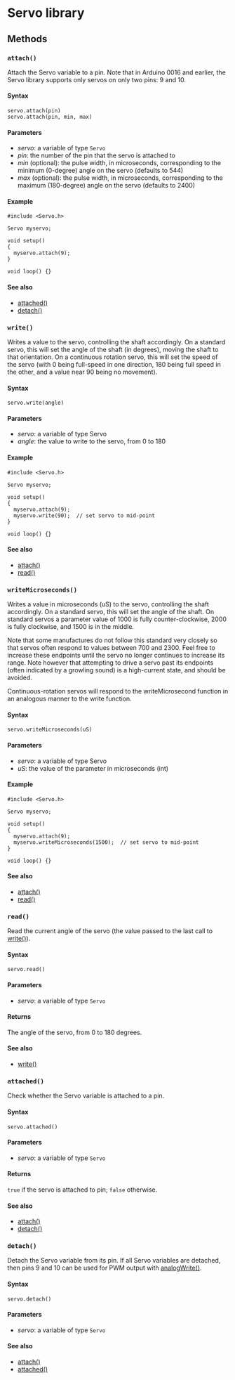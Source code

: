 # Servo library

## Methods

### `attach()`

Attach the Servo variable to a pin. Note that in Arduino 0016 and earlier, the Servo library supports only servos on only two pins: 9 and 10.

#### Syntax

```
servo.attach(pin) 
servo.attach(pin, min, max)
```

#### Parameters

* _servo_: a variable of type `Servo`
* _pin_: the number of the pin that the servo is attached to
* _min_ (optional): the pulse width, in microseconds, corresponding to the minimum (0-degree) angle on the servo (defaults to 544)
* _max_ (optional): the pulse width, in microseconds, corresponding to the maximum (180-degree) angle on the servo (defaults to 2400)

#### Example

```
#include <Servo.h> 

Servo myservo;

void setup() 
{ 
  myservo.attach(9);
} 

void loop() {} 
```

#### See also

* [attached()](#attached)
* [detach()](#detach)

### `write()`

Writes a value to the servo, controlling the shaft accordingly. On a standard servo, this will set the angle of the shaft (in degrees), moving the shaft to that orientation. On a continuous rotation servo, this will set the speed of the servo (with 0 being full-speed in one direction, 180 being full speed in the other, and a value near 90 being no movement).

#### Syntax

```
servo.write(angle)
```

#### Parameters

* _servo_: a variable of type Servo
* _angle_: the value to write to the servo, from 0 to 180

#### Example

````
#include <Servo.h> 

Servo myservo;

void setup() 
{ 
  myservo.attach(9);
  myservo.write(90);  // set servo to mid-point
} 

void loop() {} 
````
#### See also

* [attach()](#attach)
* [read()](#read)

### `writeMicroseconds()`

Writes a value in microseconds (uS) to the servo, controlling the shaft accordingly. On a standard servo, this will set the angle of the shaft. On standard servos a parameter value of 1000 is fully counter-clockwise, 2000 is fully clockwise, and 1500 is in the middle.

Note that some manufactures do not follow this standard very closely so that servos often respond to values between 700 and 2300. Feel free to increase these endpoints until the servo no longer continues to increase its range. Note however that attempting to drive a servo past its endpoints (often indicated by a growling sound) is a high-current state, and should be avoided.

Continuous-rotation servos will respond to the writeMicrosecond function in an analogous manner to the write function.

#### Syntax

````
servo.writeMicroseconds(uS)
````

#### Parameters

* _servo_: a variable of type Servo
* _uS_: the value of the parameter in microseconds (int)

#### Example

````
#include <Servo.h> 

Servo myservo;

void setup() 
{ 
  myservo.attach(9);
  myservo.writeMicroseconds(1500);  // set servo to mid-point
} 

void loop() {} 
````

#### See also

* [attach()](#attach)
* [read()](#read)


### `read()`

Read the current angle of the servo (the value passed to the last call to [write()](#write)).

#### Syntax

````
servo.read()
````

#### Parameters

* _servo_: a variable of type `Servo`

#### Returns

The angle of the servo, from 0 to 180 degrees.

#### See also

* [write()](#write)

### `attached()`

Check whether the Servo variable is attached to a pin.

#### Syntax

```
servo.attached()
```

#### Parameters

* _servo_: a variable of type `Servo`

#### Returns

`true` if the servo is attached to pin; `false` otherwise.

#### See also

* [attach()](#attach)
* [detach()](#detach)

### `detach()`

Detach the Servo variable from its pin. If all Servo variables are detached, then pins 9 and 10 can be used for PWM output with [analogWrite()](#analogwrite).

#### Syntax

```
servo.detach()
```

#### Parameters

* _servo_: a variable of type `Servo`

#### See also

* [attach()](#attach)
* [attached()](#attached)
